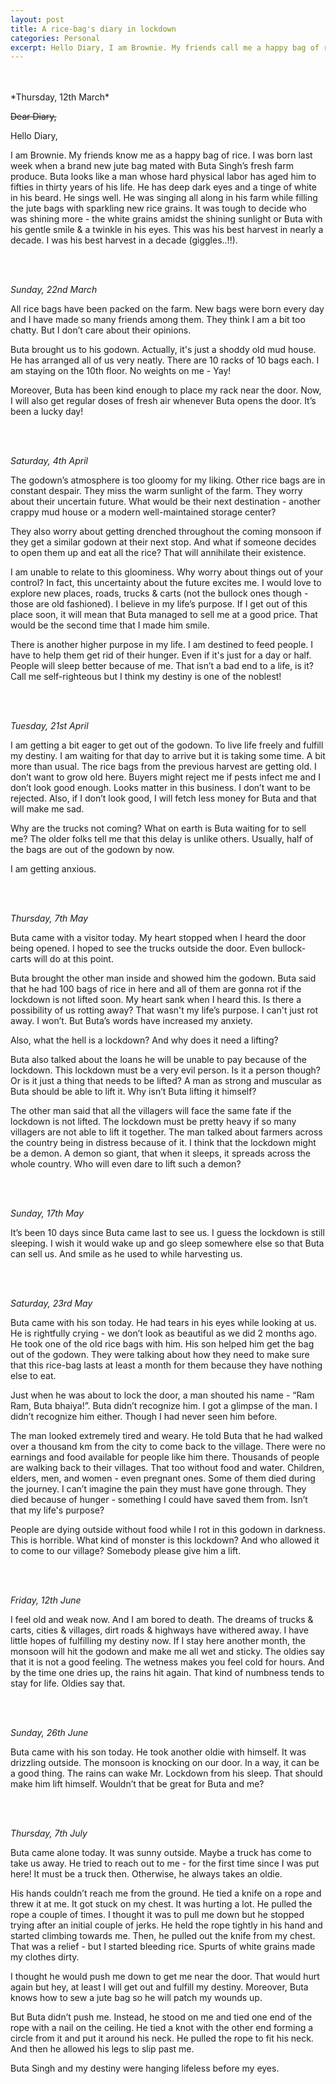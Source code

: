 ```yaml
---
layout: post
title: A rice-bag's diary in lockdown
categories: Personal
excerpt: Hello Diary, I am Brownie. My friends call me a happy bag of rice. I was born last week when a brand new jute bag mated with Buta Singh’s fresh farm produce.
---
```

<br>
<br>
*Thursday, 12th March*

~~Dear Diary,~~

Hello Diary,

I am Brownie. My friends know me as a happy bag of rice. I was born last week when a brand new jute bag mated with Buta Singh’s fresh farm produce. Buta looks like a man whose hard physical labor has aged him to fifties in thirty years of his life. He has deep dark eyes and a tinge of white in his beard. He sings well. He was singing all along in his farm while filling the jute bags with sparkling new rice grains. It was tough to decide who was shining more - the white grains amidst the shining sunlight or Buta with his gentle smile & a twinkle in his eyes. This was his best harvest in nearly a decade. I was his best harvest in a decade (giggles..!!).

<br>
<br>

*Sunday, 22nd March*

All rice bags have been packed on the farm. New bags were born every day and I have made so many friends among them. They think I am a bit too chatty. But I don’t care about their opinions.

Buta brought us to his godown. Actually, it's just a shoddy old mud house. He has arranged all of us very neatly. There are 10 racks of 10 bags each. I am staying on the 10th floor. No weights on me - Yay!

Moreover, Buta has been kind enough to place my rack near the door. Now, I will also get regular doses of fresh air whenever Buta opens the door. It’s been a lucky day!

<br>
<br>

*Saturday, 4th April*

The godown’s atmosphere is too gloomy for my liking. Other rice bags are in constant despair. They miss the warm sunlight of the farm. They worry about their uncertain future. What would be their next destination - another crappy mud house or a modern well-maintained storage center?

They also worry about getting drenched throughout the coming monsoon if they get a similar godown at their next stop. And what if someone decides to open them up and eat all the rice? That will annihilate their existence.

I am unable to relate to this gloominess. Why worry about things out of your control? In fact, this uncertainty about the future excites me. I would love to explore new places, roads, trucks & carts (not the bullock ones though - those are old fashioned). I believe in my life’s purpose. If I get out of this place soon, it will mean that Buta managed to sell me at a good price. That would be the second time that I made him smile.

There is another higher purpose in my life. I am destined to feed people. I have to help them get rid of their hunger. Even if it's just for a day or half. People will sleep better because of me. That isn’t a bad end to a life, is it? Call me self-righteous but I think my destiny is one of the noblest!

<br>
<br>

*Tuesday, 21st April*

I am getting a bit eager to get out of the godown. To live life freely and fulfill my destiny. I am waiting for that day to arrive but it is taking some time. A bit more than usual. The rice bags from the previous harvest are getting old. I don’t want to grow old here. Buyers might reject me if pests infect me and I don’t look good enough. Looks matter in this business. I don’t want to be rejected. Also, if I don’t look good, I will fetch less money for Buta and that will make me sad.

Why are the trucks not coming? What on earth is Buta waiting for to sell me? The older folks tell me that this delay is unlike others. Usually, half of the bags are out of the godown by now.

I am getting anxious.

<br>
<br>

*Thursday, 7th May*

Buta came with a visitor today. My heart stopped when I heard the door being opened. I hoped to see the trucks outside the door. Even bullock-carts will do at this point.

Buta brought the other man inside and showed him the godown. Buta said that he had 100 bags of rice in here and all of them are gonna rot if the lockdown is not lifted soon. My heart sank when I heard this. Is there a possibility of us rotting away? That wasn't my life’s purpose. I can't just rot away. I won’t. But Buta’s words have increased my anxiety.

Also, what the hell is a lockdown? And why does it need a lifting?

Buta also talked about the loans he will be unable to pay because of the lockdown. This lockdown must be a very evil person. Is it a person though? Or is it just a thing that needs to be lifted? A man as strong and muscular as Buta should be able to lift it. Why isn’t Buta lifting it himself?

The other man said that all the villagers will face the same fate if the lockdown is not lifted. The lockdown must be pretty heavy if so many villagers are not able to lift it together. The man talked about farmers across the country being in distress because of it. I think that the lockdown might be a demon. A demon so giant, that when it sleeps, it spreads across the whole country. Who will even dare to lift such a demon?

<br>
<br>

*Sunday, 17th May*

It’s been 10 days since Buta came last to see us. I guess the lockdown is still sleeping. I wish it would wake up and go sleep somewhere else so that Buta can sell us. And smile as he used to while harvesting us.

<br>
<br>

*Saturday, 23rd May*

Buta came with his son today. He had tears in his eyes while looking at us. He is rightfully crying - we don’t look as beautiful as we did 2 months ago. He took one of the old rice bags with him. His son helped him get the bag out of the godown. They were talking about how they need to make sure that this rice-bag lasts at least a month for them because they have nothing else to eat.

Just when he was about to lock the door, a man shouted his name - “Ram Ram, Buta bhaiya!”. Buta didn’t recognize him. I got a glimpse of the man. I didn’t recognize him either. Though I had never seen him before.

The man looked extremely tired and weary. He told Buta that he had walked over a thousand km from the city to come back to the village. There were no earnings and food available for people like him there. Thousands of people are walking back to their villages. That too without food and water. Children, elders, men, and women - even pregnant ones. Some of them died during the journey. I can’t imagine the pain they must have gone through. They died because of hunger - something I could have saved them from. Isn’t that my life's purpose?

People are dying outside without food while I rot in this godown in darkness. This is horrible. What kind of monster is this lockdown? And who allowed it to come to our village? Somebody please give him a lift.

<br>
<br>

*Friday, 12th June*

I feel old and weak now. And I am bored to death. The dreams of trucks & carts, cities & villages, dirt roads & highways have withered away. I have little hopes of fulfilling my destiny now. If I stay here another month, the monsoon will hit the godown and make me all wet and sticky. The oldies say that it is not a good feeling. The wetness makes you feel cold for hours. And by the time one dries up, the rains hit again. That kind of numbness tends to stay for life. Oldies say that.

<br>
<br>

*Sunday, 26th June*

Buta came with his son today. He took another oldie with himself. It was drizzling outside. The monsoon is knocking on our door. In a way, it can be a good thing. The rains can wake Mr. Lockdown from his sleep. That should make him lift himself. Wouldn’t that be great for Buta and me?

<br>
<br>

*Thursday, 7th July*

Buta came alone today. It was sunny outside. Maybe a truck has come to take us away. He tried to reach out to me - for the first time since I was put here! It must be a truck then. Otherwise, he always takes an oldie.

His hands couldn’t reach me from the ground. He tied a knife on a rope and threw it at me. It got stuck on my chest. It was hurting a lot. He pulled the rope a couple of times. I thought it was to pull me down but he stopped trying after an initial couple of jerks. He held the rope tightly in his hand and started climbing towards me.  Then, he pulled out the knife from my chest. That was a relief - but I started bleeding rice. Spurts of white grains made my clothes dirty.

I thought he would push me down to get me near the door. That would hurt again but hey, at least I will get out and fulfill my destiny. Moreover, Buta knows how to sew a jute bag so he will patch my wounds up.

But Buta didn’t push me. Instead, he stood on me and tied one end of the rope with a nail on the ceiling. He tied a knot with the other end forming a circle from it and put it around his neck. He pulled the rope to fit his neck. And then he allowed his legs to slip past me.

Buta Singh and my destiny were hanging lifeless before my eyes.

<br>
<br>
